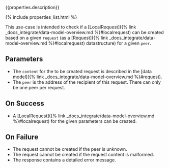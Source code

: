 {{properties.description}}

{% include properties_list.html %}

This use-case is intended to check if a [LocalRequest]({% link _docs_integrate/data-model-overview.md %}#localrequest) can be created
based on a given `request` (as a [Request]({% link _docs_integrate/data-model-overview.md %}#localrequest) datastructure) for a given `peer`.

## Parameters

- The `content` for the to be created request is described in the [data model]({% link _docs_integrate/data-model-overview.md %}#request).
- The `peer` is the address of the recipient of this request. There can only be one peer per request.

## On Success

- A [LocalRequest]({% link _docs_integrate/data-model-overview.md %}#localrequest) for the given parameters can be created.

## On Failure

- The request cannot be created if the peer is unknown.
- The request cannot be created if the request content is malformed.
- The response contains a detailed error message.
